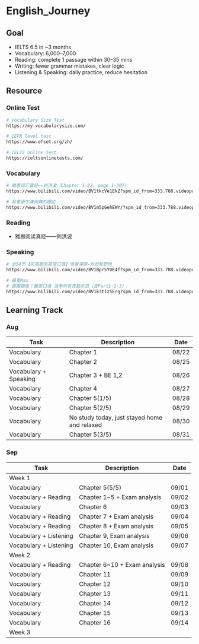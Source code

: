 # English_Journey

## Goal

- IELTS 6.5 in ~3 months
- Vocabulary: 6,000–7,000
- Reading: complete 1 passage within 30–35 mins
- Writing: fewer grammar mistakes, clear logic
- Listening & Speaking: daily practice, reduce hesitation

## Resource

### Online Test

```bash
# Vocabulary Size Test
https://my.vocabularysize.com/
```

```bash
# CEFR level test
https://www.efset.org/zh/
```

```bash
# IELTS Online Test
https://ieltsonlinetests.com/
```

### Vocabulary

```bash
# 雅思词汇真经——刘洪波（Chapter 1-22, page 1-307）
https://www.bilibili.com/video/BV1tkcVe1EkZ?spm_id_from=333.788.videopod.episodes&vd_source=ff6a8cbc2d20d0f63298a8989512d398%E2%80%98&p=7
```

```bash
# 背英语牛津词典的娜拉
https://www.bilibili.com/video/BV1m5pGehEWY/?spm_id_from=333.788.videopod.sections&vd_source=898f56f41de215bd5a1efa81f4edebe6
```

### Reading

- 雅思阅读真经——刘洪波

### Speaking

```bash
# 全54节【实用商务英语口语】场景演绎-外贸和职场
https://www.bilibili.com/video/BV1Bpr5YUE4f?spm_id_from=333.788.videopod.episodes&vd_source=898f56f41de215bd5a1efa81f4edebe6&p=11
```

```bash
# 薛麦Max
# 直接跟练！雅思口语 当季所有真题示范（含Part1·2·3）
https://www.bilibili.com/video/BV1k3t1zSErg?spm_id_from=333.788.videopod.episodes&vd_source=898f56f41de215bd5a1efa81f4edebe6&p=2
```

## Learning Track

### Aug

|Task|Description|Date|
|----|-----------|----|
|Vocabulary|Chapter 1|08/22|
|Vocabulary|Chapter 2|08/25|
|Vocabulary + Speaking|Chapter 3 + BE 1,2|08/26|
|Vocabulary|Chapter 4|08/27|
|Vocabulary|Chapter 5(1/5)|08/28|
|Vocabulary|Chapter 5(2/5)|08/29|
|Vocabulary|No study today, just stayed home and relaxed|08/30|
|Vocabulary|Chapter 5(3/5)|08/31|

### Sep

|Task|Description|Date|
|----|-----------|----|
|Week 1|||
|Vocabulary|Chapter 5(5/5)|09/01|
|Vocabulary + Reading|Chapter 1~5 + Exam analysis|09/02|
|Vocabulary|Chapter 6|09/03|
|Vocabulary + Reading|Chapter 7 + Exam analysis|09/04|
|Vocabulary + Reading|Chapter 8 + Exam analysis|09/05|
|Vocabulary + Listening|Chapter 9, Exam analysis|09/06|
|Vocabulary + Listening|Chapter 10, Exam analysis|09/07|
|Week 2|||
|Vocabulary + Reading|Chapter 6~10 + Exam analysis|09/08|
|Vocabulary|Chapter 11|09/09|
|Vocabulary|Chapter 12|09/10|
|Vocabulary|Chapter 13|09/11|
|Vocabulary|Chapter 14|09/12|
|Vocabulary|Chapter 15|09/13|
|Vocabulary|Chapter 16|09/14|
|Week 3|||
